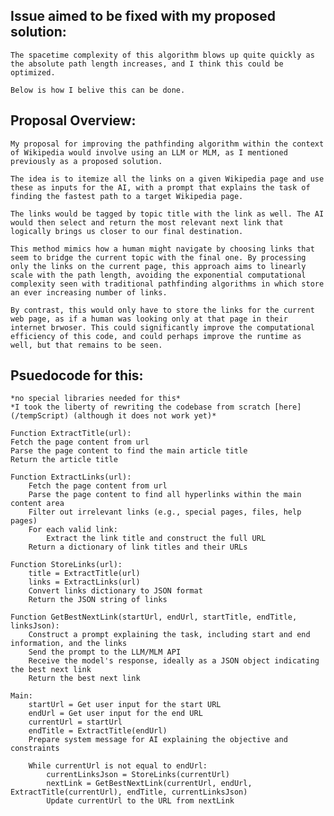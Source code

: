 ## Issue aimed to be fixed with my proposed solution:
    The spacetime complexity of this algorithm blows up quite quickly as the absolute path length increases, and I think this could be optimized. 
    
    Below is how I belive this can be done. 


## Proposal Overview: 
    My proposal for improving the pathfinding algorithm within the context of Wikipedia would involve using an LLM or MLM, as I mentioned previously as a proposed solution. 
    
    The idea is to itemize all the links on a given Wikipedia page and use these as inputs for the AI, with a prompt that explains the task of finding the fastest path to a target Wikipedia page. 
    
    The links would be tagged by topic title with the link as well. The AI would then select and return the most relevant next link that logically brings us closer to our final destination. 
    
    This method mimics how a human might navigate by choosing links that seem to bridge the current topic with the final one. By processing only the links on the current page, this approach aims to linearly scale with the path length, avoiding the exponential computational complexity seen with traditional pathfinding algorithms in which store an ever increasing number of links. 
    
    By contrast, this would only have to store the links for the current web page, as if a human was looking only at that page in their internet brwoser. This could significantly improve the computational efficiency of this code, and could perhaps improve the runtime as well, but that remains to be seen. 


## Psuedocode for this: 
    *no special libraries needed for this*
    *I took the liberty of rewriting the codebase from scratch [here](/tempScript) (although it does not work yet)*

    Function ExtractTitle(url):
    Fetch the page content from url
    Parse the page content to find the main article title
    Return the article title

    Function ExtractLinks(url):
        Fetch the page content from url
        Parse the page content to find all hyperlinks within the main content area
        Filter out irrelevant links (e.g., special pages, files, help pages)
        For each valid link:
            Extract the link title and construct the full URL
        Return a dictionary of link titles and their URLs

    Function StoreLinks(url):
        title = ExtractTitle(url)
        links = ExtractLinks(url)
        Convert links dictionary to JSON format
        Return the JSON string of links

    Function GetBestNextLink(startUrl, endUrl, startTitle, endTitle, linksJson):
        Construct a prompt explaining the task, including start and end information, and the links
        Send the prompt to the LLM/MLM API
        Receive the model's response, ideally as a JSON object indicating the best next link
        Return the best next link

    Main:
        startUrl = Get user input for the start URL
        endUrl = Get user input for the end URL
        currentUrl = startUrl
        endTitle = ExtractTitle(endUrl)
        Prepare system message for AI explaining the objective and constraints

        While currentUrl is not equal to endUrl:
            currentLinksJson = StoreLinks(currentUrl)
            nextLink = GetBestNextLink(currentUrl, endUrl, ExtractTitle(currentUrl), endTitle, currentLinksJson)
            Update currentUrl to the URL from nextLink

